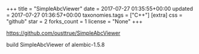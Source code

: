 +++
title = "SimpleAbcViewer"
date = 2017-07-27 01:35:55+00:00
updated = 2017-07-27 01:36:57+00:00
taxonomies.tags = ["C++"]
[extra]
css = "github"
star = 2
forks_count = 1
license = "None"
+++

<https://github.com/ousttrue/SimpleAbcViewer>

build SimpleAbcViewer of alembic-1.5.8

